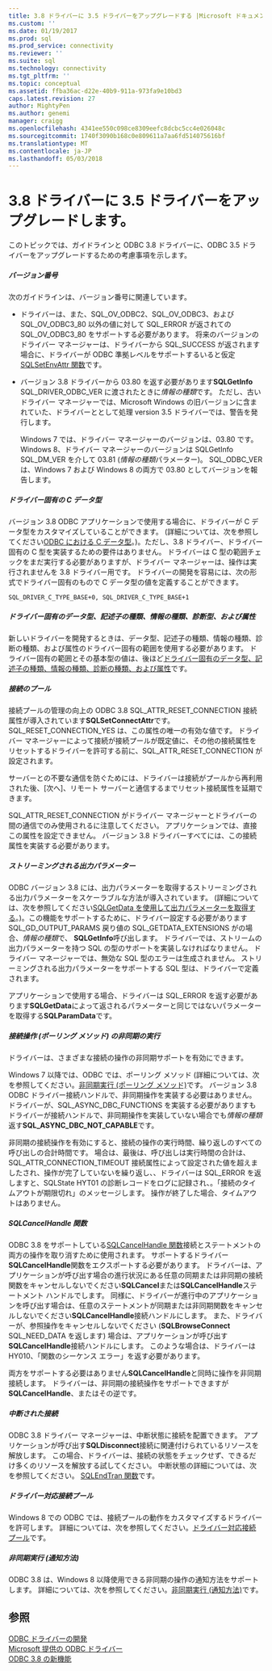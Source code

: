 ```yaml
---
title: 3.8 ドライバーに 3.5 ドライバーをアップグレードする |Microsoft ドキュメント
ms.custom: ''
ms.date: 01/19/2017
ms.prod: sql
ms.prod_service: connectivity
ms.reviewer: ''
ms.suite: sql
ms.technology: connectivity
ms.tgt_pltfrm: ''
ms.topic: conceptual
ms.assetid: ffba36ac-d22e-40b9-911a-973fa9e10bd3
caps.latest.revision: 27
author: MightyPen
ms.author: genemi
manager: craigg
ms.openlocfilehash: 4341ee550c098ce8309eefc8dcbc5cc4e026048c
ms.sourcegitcommit: 1740f3090b168c0e809611a7aa6fd514075616bf
ms.translationtype: MT
ms.contentlocale: ja-JP
ms.lasthandoff: 05/03/2018
---
```

# <a name="upgrading-a-35-driver-to-a-38-driver"></a>3.8 ドライバーに 3.5 ドライバーをアップグレードします。
このトピックでは、ガイドラインと ODBC 3.8 ドライバーに、ODBC 3.5 ドライバーをアップグレードするための考慮事項を示します。  
  
##### <a name="version-numbers"></a>バージョン番号  
 次のガイドラインは、バージョン番号に関連しています。  
  
-   ドライバーは、また、SQL_OV_ODBC2、SQL_OV_ODBC3、および SQL_OV_ODBC3_80 以外の値に対して SQL_ERROR が返されての SQL_OV_ODBC3_80 をサポートする必要があります。 将来のバージョンのドライバー マネージャーは、ドライバーから SQL_SUCCESS が返されます場合に、ドライバーが ODBC 準拠レベルをサポートするいると仮定[SQLSetEnvAttr 関数](../../../odbc/reference/syntax/sqlsetenvattr-function.md)です。  
  
-   バージョン 3.8 ドライバーから 03.80 を返す必要があります**SQLGetInfo** SQL_DRIVER_ODBC_VER に渡されたときに*情報の種類*です。 ただし、古いドライバー マネージャーでは、Microsoft Windows の旧バージョンに含まれていた、ドライバーととして処理 version 3.5 ドライバーでは、警告を発行します。  
  
     Windows 7 では、ドライバー マネージャーのバージョンは、03.80 です。 Windows 8、ドライバー マネージャーのバージョンは SQLGetInfo SQL_DM_VER を介して 03.81 (*情報の種類*パラメーター)。 SQL_ODBC_VER は、Windows 7 および Windows 8 の両方で 03.80 としてバージョンを報告します。  
  
##### <a name="driver-specific-c-data-types"></a>ドライバー固有の C データ型  
 バージョン 3.8 ODBC アプリケーションで使用する場合に、ドライバーが C データ型をカスタマイズしていることができます。 (詳細については、次を参照してください[ODBC における C データ型](../../../odbc/reference/develop-app/c-data-types-in-odbc.md)。)。ただし、3.8 ドライバー、ドライバー固有の C 型を実装するための要件はありません。 ドライバーは C 型の範囲チェックをまだ実行する必要がありますが、ドライバー マネージャーは、操作は実行されませんを 3.8 ドライバー用です。 ドライバーの開発を容易には、次の形式でドライバー固有のもので C データ型の値を定義することができます。  
  
```  
SQL_DRIVER_C_TYPE_BASE+0, SQL_DRIVER_C_TYPE_BASE+1  
```  
  
##### <a name="driver-specific-data-types-descriptor-types-information-types-diagnostic-types-and-attributes"></a>ドライバー固有のデータ型、記述子の種類、情報の種類、診断型、および属性  
 新しいドライバーを開発するときは、データ型、記述子の種類、情報の種類、診断の種類、および属性のドライバー固有の範囲を使用する必要があります。 ドライバー固有の範囲とその基本型の値は、後ほど[ドライバー固有のデータ型、記述子の種類、情報の種類、診断の種類、および属性](../../../odbc/reference/develop-app/driver-specific-data-types-descriptor-information-diagnostic.md)です。  
  
##### <a name="connection-pooling"></a>接続のプール  
 接続プールの管理の向上の ODBC 3.8 SQL_ATTR_RESET_CONNECTION 接続属性が導入されています**SQLSetConnectAttr**です。 SQL_RESET_CONNECTION_YES は、この属性の唯一の有効な値です。 ドライバー マネージャーによって接続が接続プールが既定値に、その他の接続属性をリセットするドライバーを許可する前に、SQL_ATTR_RESET_CONNECTION が設定されます。  
  
 サーバーとの不要な通信を防ぐためには、ドライバーは接続がプールから再利用された後、[次へ]、リモート サーバーと通信するまでリセット接続属性を延期できます。  
  
 SQL_ATTR_RESET_CONNECTION がドライバー マネージャーとドライバーの間の通信でのみ使用されるに注意してください。 アプリケーションでは、直接この属性を設定できません。 バージョン 3.8 ドライバーすべてには、この接続属性を実装する必要があります。  
  
##### <a name="streamed-output-parameters"></a>ストリーミングされる出力パラメーター  
 ODBC バージョン 3.8 には、出力パラメーターを取得するストリーミングされる出力パラメーターをスケーラブルな方法が導入されています。 (詳細については、次を参照してください[SQLGetData を使用して出力パラメーターを取得する](../../../odbc/reference/develop-app/retrieving-output-parameters-using-sqlgetdata.md)。)。この機能をサポートするために、ドライバー設定する必要があります SQL_GD_OUTPUT_PARAMS 戻り値の SQL_GETDATA_EXTENSIONS がの場合、*情報の種類*で、 **SQLGetInfo**呼び出します。 ドライバーでは、ストリームの出力パラメーターを持つ SQL の型のサポートを実装しなければなりません。 ドライバー マネージャーでは、無効な SQL 型のエラーは生成されません。 ストリーミングされる出力パラメーターをサポートする SQL 型は、ドライバーで定義されます。  
  
 アプリケーションで使用する場合、ドライバーは SQL_ERROR を返す必要があります**SQLGetData**によって返されるパラメーターと同じではないパラメーターを取得する**SQLParamData**です。  
  
##### <a name="asynchronous-execution-for-connection-operations-polling-method"></a>接続操作 (ポーリング メソッド) の非同期の実行  
 ドライバーは、さまざまな接続の操作の非同期サポートを有効にできます。  
  
 Windows 7 以降では、ODBC では、ポーリング メソッド (詳細については、次を参照してください。[非同期実行 (ポーリング メソッド)](../../../odbc/reference/develop-app/asynchronous-execution-polling-method.md)です。 バージョン 3.8 ODBC ドライバー接続ハンドルで、非同期操作を実装する必要はありません。 ドライバーが、SQL_ASYNC_DBC_FUNCTIONS を実装する必要がありますもドライバーが接続ハンドルで、非同期操作を実装していない場合でも*情報の種類*返す**SQL_ASYNC_DBC_NOT_CAPABLE**です。  
  
 非同期の接続操作を有効にすると、接続の操作の実行時間、繰り返しのすべての呼び出しの合計時間です。 場合は、最後は、呼び出しは実行時間の合計は、SQL_ATTR_CONNECTION_TIMEOUT 接続属性によって設定された値を超えましたされ、操作が完了していないを繰り返し、、ドライバーは SQL_ERROR を返しますと、SQLState HYT01 の診断レコードをログに記録され、。「接続のタイムアウトが期限切れ」のメッセージします。 操作が終了した場合、タイムアウトはありません。  
  
##### <a name="sqlcancelhandle-function"></a>SQLCancelHandle 関数  
 ODBC 3.8 をサポートしている[SQLCancelHandle 関数](../../../odbc/reference/syntax/sqlcancelhandle-function.md)接続とステートメントの両方の操作を取り消すために使用されます。 サポートするドライバー **SQLCancelHandle**関数をエクスポートする必要があります。 ドライバーは、アプリケーションが呼び出す場合の進行状況にある任意の同期または非同期の接続関数をキャンセルしないでください**SQLCancel**または**SQLCancelHandle**ステートメント ハンドルでします。 同様に、ドライバーが進行中のアプリケーションを呼び出す場合は、任意のステートメントが同期または非同期関数をキャンセルしないでください**SQLCancelHandle**接続ハンドルにします。 また、ドライバーが、参照操作をキャンセルしないでください (**SQLBrowseConnect** SQL_NEED_DATA を返します) 場合は、アプリケーションが呼び出す**SQLCancelHandle**接続ハンドルにします。 このような場合は、ドライバーは HY010、「関数のシーケンス エラー」を返す必要があります。  
  
 両方をサポートする必要はありません**SQLCancelHandle**と同時に操作を非同期接続します。 ドライバーは、非同期の接続操作をサポートできますが**SQLCancelHandle**、またはその逆です。  
  
##### <a name="suspended-connections"></a>中断された接続  
 ODBC 3.8 ドライバー マネージャーは、中断状態に接続を配置できます。 アプリケーションが呼び出す**SQLDisconnect**接続に関連付けられているリソースを解放します。 この場合、ドライバーは、接続の状態をチェックせず、できるだけ多くのリソースを解放する試してください。 中断状態の詳細については、次を参照してください。 [SQLEndTran 関数](../../../odbc/reference/syntax/sqlendtran-function.md)です。  
  
##### <a name="driver-aware-connection-pooling"></a>ドライバー対応接続プール  
 Windows 8 での ODBC では、接続プールの動作をカスタマイズするドライバーを許可します。 詳細については、次を参照してください。[ドライバー対応接続プール](../../../odbc/reference/develop-app/driver-aware-connection-pooling.md)です。  
  
##### <a name="asynchronous-execution-notification-method"></a>非同期実行 (通知方法)  
 ODBC 3.8 は、Windows 8 以降使用できる非同期の操作の通知方法をサポートします。 詳細については、次を参照してください。[非同期実行 (通知方法)](../../../odbc/reference/develop-app/asynchronous-execution-notification-method.md)です。  
  
## <a name="see-also"></a>参照  
 [ODBC ドライバーの開発](../../../odbc/reference/develop-driver/developing-an-odbc-driver.md)   
 [Microsoft 提供の ODBC ドライバー](../../../odbc/microsoft/microsoft-supplied-odbc-drivers.md)   
 [ODBC 3.8 の新機能](../../../odbc/reference/what-s-new-in-odbc-3-8.md)
